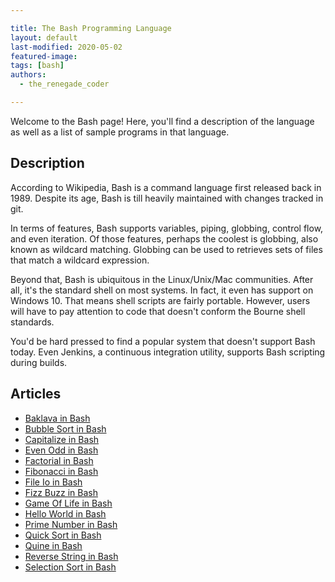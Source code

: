```yaml
---

title: The Bash Programming Language
layout: default
last-modified: 2020-05-02
featured-image:
tags: [bash]
authors:
  - the_renegade_coder

---
```


Welcome to the Bash page! Here, you'll find a description of the language as well as a list of sample programs in that language.

## Description

According to Wikipedia, Bash is a command language first released back in 1989.
Despite its age, Bash is till heavily maintained with changes tracked in git.

In terms of features, Bash supports variables, piping, globbing, control flow,
and even iteration. Of those features, perhaps the coolest is globbing, also
known as wildcard matching. Globbing can be used to retrieves sets of files that
match a wildcard expression.

Beyond that, Bash is ubiquitous in the Linux/Unix/Mac communities. After all,
it's the standard shell on most systems. In fact, it even has support on
Windows 10. That means shell scripts are fairly portable. However, users will
have to pay attention to code that doesn't conform the Bourne shell standards.

You'd be hard pressed to find a popular system that doesn't support Bash today.
Even Jenkins, a continuous integration utility, supports Bash scripting during
builds.


## Articles

- [Baklava in Bash](https://sampleprograms.io/projects/baklava/bash)
- [Bubble Sort in Bash](https://sampleprograms.io/projects/bubble-sort/bash)
- [Capitalize in Bash](https://sampleprograms.io/projects/capitalize/bash)
- [Even Odd in Bash](https://sampleprograms.io/projects/even-odd/bash)
- [Factorial in Bash](https://sampleprograms.io/projects/factorial/bash)
- [Fibonacci in Bash](https://sampleprograms.io/projects/fibonacci/bash)
- [File Io in Bash](https://sampleprograms.io/projects/file-io/bash)
- [Fizz Buzz in Bash](https://sampleprograms.io/projects/fizz-buzz/bash)
- [Game Of Life in Bash](https://sampleprograms.io/projects/game-of-life/bash)
- [Hello World in Bash](https://sampleprograms.io/projects/hello-world/bash)
- [Prime Number in Bash](https://sampleprograms.io/projects/prime-number/bash)
- [Quick Sort in Bash](https://sampleprograms.io/projects/quick-sort/bash)
- [Quine in Bash](https://sampleprograms.io/projects/quine/bash)
- [Reverse String in Bash](https://sampleprograms.io/projects/reverse-string/bash)
- [Selection Sort in Bash](https://sampleprograms.io/projects/selection-sort/bash)